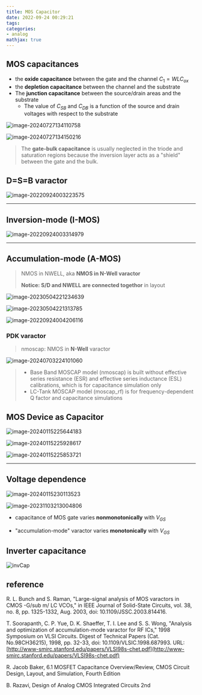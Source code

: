 ```yaml
---
title: MOS Capacitor
date: 2022-09-24 00:29:21
tags:
categories:
- analog
mathjax: true
---
```




## MOS capacitances

- the **oxide capacitance** between the gate and the channel $C_1=WLC_{ox}$
- the **depletion capacitance** between the channel and the substrate
- The **junction capacitance** between the source/drain areas and the substrate
  - The value of $C_{SB}$ and $C_{DB}$ is a function of the source and drain voltages with respect to the substrate

![image-20240727134110758](MOS-Cap/image-20240727134110758.png)

![image-20240727134150216](MOS-Cap/image-20240727134150216.png)



> The **gate-bulk capacitance** is usually neglected in the triode and saturation regions because the inversion layer acts as a "shield" between the gate and the bulk.





## D=S=B varactor

![image-20220924003223575](MOS-Cap/image-20220924003223575.png)

---



##  Inversion-mode (I-MOS)

![image-20220924003314979](MOS-Cap/image-20220924003314979.png)

---





## Accumulation-mode (A-MOS)

> NMOS in NWELL, aka **NMOS in N-Well varactor**
>
> **Notice: S/D and NWELL are connected togethor** in layout

![image-20230504221234639](MOS-Cap/image-20230504221234639.png)

![image-20230504221313785](MOS-Cap/image-20230504221313785.png)

![image-20220924004206116](MOS-Cap/image-20220924004206116.png)



### PDK varactor

> nmoscap: NMOS in **N-Well** varactor

![image-20240703224101060](MOS-Cap/image-20240703224101060.png)

> - Base Band MOSCAP model (nmoscap) is built without effective series resistance (ESR) and effective series inductance (ESL) calibrations, which is for capacitance simulation only
> - LC-Tank MOSCAP model (moscap_rf) is for frequency-dependent Q factor and capacitance simulations



## MOS Device as Capacitor

![image-20240115225644183](MOS-Cap/image-20240115225644183.png)



![image-20240115225928617](MOS-Cap/image-20240115225928617.png)

![image-20240115225853721](MOS-Cap/image-20240115225853721.png)

---



## Voltage dependence

![image-20240115230113523](MOS-Cap/image-20240115230113523.png)

![image-20231103213004806](MOS-Cap/image-20231103213004806.png)

- capacitance of MOS gate varies **nonmonotonically** with $V_{GS}$

- "accumulation-mode" varactor varies **monotonically** with $V_{GS}$



## Inverter capacitance

![invCap](MOS-Cap/invCap.png)



## reference

R. L. Bunch and S. Raman, "Large-signal analysis of MOS varactors in CMOS -G/sub m/ LC VCOs," in IEEE Journal of Solid-State Circuits, vol. 38, no. 8, pp. 1325-1332, Aug. 2003, doi: 10.1109/JSSC.2003.814416.

T. Soorapanth, C. P. Yue, D. K. Shaeffer, T. I. Lee and S. S. Wong, "Analysis and optimization of accumulation-mode varactor for RF ICs," 1998 Symposium on VLSI Circuits. Digest of Technical Papers (Cat. No.98CH36215), 1998, pp. 32-33, doi: 10.1109/VLSIC.1998.687993. URL: [http://www-smirc.stanford.edu/papers/VLSI98s-chet.pdf](http://www-smirc.stanford.edu/papers/VLSI98s-chet.pdf)

R. Jacob Baker, 6.1 MOSFET Capacitance Overview/Review, CMOS Circuit Design, Layout, and Simulation, Fourth Edition

B. Razavi, Design of Analog CMOS Integrated Circuits 2nd

